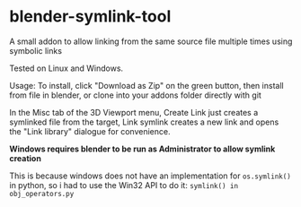 # blender-symlink-tool
A small addon to allow linking from the same source file multiple times using symbolic links

Tested on Linux and Windows.

Usage:
To install, click "Download as Zip" on the green button, then install from file in blender, or clone into your addons folder directly with git

In the Misc tab of the 3D Viewport menu, Create Link just creates a symlinked file from the target, Link symlink creates a new link and opens the "Link library" dialogue for convenience.

**Windows requires blender to be run as Administrator to allow symlink creation**

This is because windows does not have an implementation for `os.symlink()` in python, so i had to use the Win32 API to do it: `symlink() in obj_operators.py`
